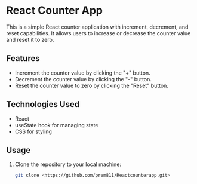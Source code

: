 # React Counter App

This is a simple React counter application with increment, decrement, and reset capabilities. It allows users to increase or decrease the counter value and reset it to zero.

## Features

- Increment the counter value by clicking the "+" button.
- Decrement the counter value by clicking the "-" button.
- Reset the counter value to zero by clicking the "Reset" button.

## Technologies Used

- React
- useState hook for managing state
- CSS for styling

## Usage

1. Clone the repository to your local machine:

   ```bash
   git clone <https://github.com/prem811/Reactcounterapp.git>
